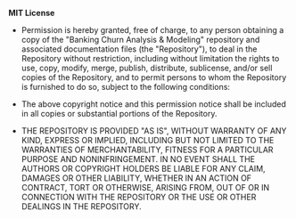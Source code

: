 <b>MIT License</b>

* Permission is hereby granted, free of charge, to any person obtaining a copy of the "Banking Churn Analysis & Modeling" repository and associated documentation files (the "Repository"), to deal in the Repository without restriction, including without limitation the rights to use, copy, modify, merge, publish, distribute, sublicense, and/or sell copies of the Repository, and to permit persons to whom the Repository is furnished to do so, subject to the following conditions:

* The above copyright notice and this permission notice shall be included in all copies or substantial portions of the Repository.

* THE REPOSITORY IS PROVIDED "AS IS", WITHOUT WARRANTY OF ANY KIND, EXPRESS OR IMPLIED, INCLUDING BUT NOT LIMITED TO THE WARRANTIES OF MERCHANTABILITY, FITNESS FOR A PARTICULAR PURPOSE AND NONINFRINGEMENT. IN NO EVENT SHALL THE AUTHORS OR COPYRIGHT HOLDERS BE LIABLE FOR ANY CLAIM, DAMAGES OR OTHER LIABILITY, WHETHER IN AN ACTION OF CONTRACT, TORT OR OTHERWISE, ARISING FROM, OUT OF OR IN CONNECTION WITH THE REPOSITORY OR THE USE OR OTHER DEALINGS IN THE REPOSITORY.
